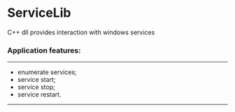 # ServiceLib

C++ dll provides interaction with windows services

### Application features:
---

* enumerate services;
* service start;
* service stop;
* service restart.

---
